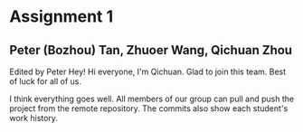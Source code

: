 # Assignment 1

## Peter (Bozhou) Tan, Zhuoer Wang, Qichuan Zhou

Edited by Peter
Hey!
Hi everyone, I'm Qichuan. 
Glad to join this team. Best of luck for all of us.

I think everything goes well. All members of our group can pull and push the project from the remote repository. The commits also show each student's work history.